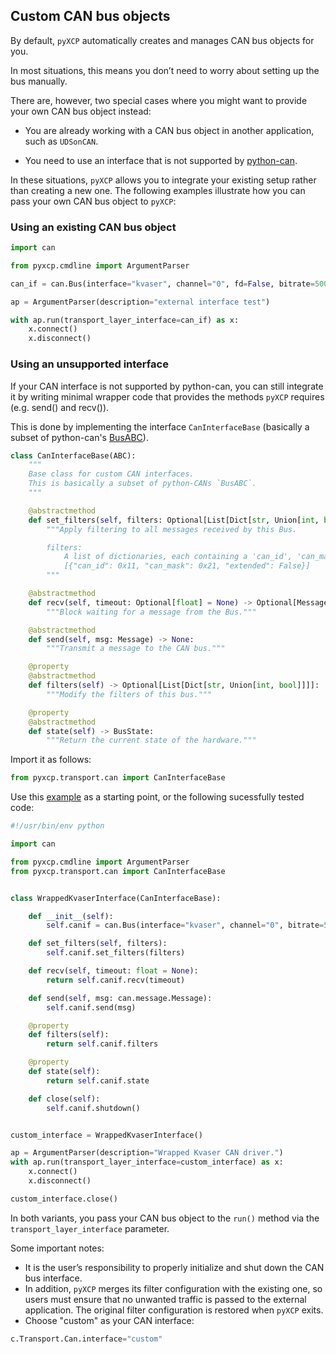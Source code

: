 
## Custom CAN bus objects

By default, `pyXCP` automatically creates and manages CAN bus objects for you.

In most situations, this means you don’t need to worry about setting up the bus manually.

There are, however, two special cases where you might want to provide your own CAN bus object instead:

- You are already working with a CAN bus object in another application, such as `UDSonCAN`.

- You need to use an interface that is not supported by [python-can](https://github.com/hardbyte/python-can).

In these situations, `pyXCP` allows you to integrate your existing setup rather than creating a new one.
The following examples illustrate how you can pass your own CAN bus object to `pyXCP`:


### Using an existing CAN bus object

```python
import can

from pyxcp.cmdline import ArgumentParser

can_if = can.Bus(interface="kvaser", channel="0", fd=False, bitrate=500000)

ap = ArgumentParser(description="external interface test")

with ap.run(transport_layer_interface=can_if) as x:
	x.connect()
	x.disconnect()
```

### Using an unsupported interface

If your CAN interface is not supported by python-can, you can still integrate it by writing minimal wrapper code that provides the methods `pyXCP` requires (e.g. send() and recv()).

This is done by implementing the interface `CanInterfaceBase` (basically a subset of python-can's [BusABC](https://github.com/hardbyte/python-can/blob/bc248e8aaf96280a574c06e8e7d2778a67f091e3/can/bus.py#L46)).


```python
class CanInterfaceBase(ABC):
    """
    Base class for custom CAN interfaces.
    This is basically a subset of python-CANs `BusABC`.
    """

    @abstractmethod
    def set_filters(self, filters: Optional[List[Dict[str, Union[int, bool]]]] = None) -> None:
        """Apply filtering to all messages received by this Bus.

        filters:
            A list of dictionaries, each containing a 'can_id', 'can_mask', and 'extended' field, e.g.:
            [{"can_id": 0x11, "can_mask": 0x21, "extended": False}]
        """

    @abstractmethod
    def recv(self, timeout: Optional[float] = None) -> Optional[Message]:
        """Block waiting for a message from the Bus."""

    @abstractmethod
    def send(self, msg: Message) -> None:
        """Transmit a message to the CAN bus."""

    @property
    @abstractmethod
    def filters(self) -> Optional[List[Dict[str, Union[int, bool]]]]:
        """Modify the filters of this bus."""

    @property
    @abstractmethod
    def state(self) -> BusState:
        """Return the current state of the hardware."""
```

Import it as follows:
```python
from pyxcp.transport.can import CanInterfaceBase
```

Use this [example]([pyxcp/blob/master/pyxcp/examples/xcp_user_supplied_driver.py](https://github.com/christoph2/pyxcp/blob/master/pyxcp/examples/xcp_user_supplied_driver.py)) as a starting point, or the following sucessfully tested code:

```python
#!/usr/bin/env python

import can

from pyxcp.cmdline import ArgumentParser
from pyxcp.transport.can import CanInterfaceBase


class WrappedKvaserInterface(CanInterfaceBase):

    def __init__(self):
        self.canif = can.Bus(interface="kvaser", channel="0", bitrate=500000)

    def set_filters(self, filters):
        self.canif.set_filters(filters)

    def recv(self, timeout: float = None):
        return self.canif.recv(timeout)

    def send(self, msg: can.message.Message):
        self.canif.send(msg)

    @property
    def filters(self):
        return self.canif.filters

    @property
    def state(self):
        return self.canif.state

    def close(self):
        self.canif.shutdown()


custom_interface = WrappedKvaserInterface()

ap = ArgumentParser(description="Wrapped Kvaser CAN driver.")
with ap.run(transport_layer_interface=custom_interface) as x:
    x.connect()
    x.disconnect()

custom_interface.close()
```

In both variants, you pass your CAN bus object to the `run()` method via the `transport_layer_interface` parameter.

Some important notes:
- It is the user’s responsibility to properly initialize and shut down the CAN bus interface.
- In addition, `pyXCP` merges its filter configuration with the existing one, so users must ensure that no unwanted traffic is passed to the external application. The original filter configuration is restored when `pyXCP` exits.
- Choose "custom" as your CAN interface:
 ```python
 c.Transport.Can.interface="custom"
 ```
